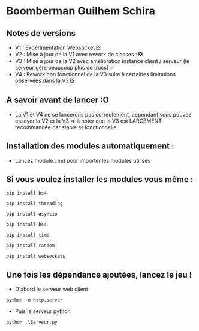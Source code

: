 # Boomberman Guilhem Schira

## Notes de versions
- V1 : Expérimentation Websocket  :negative_squared_cross_mark:
- V2 : Mise à jour de la V1 avec rework de classes : :negative_squared_cross_mark:
- V3 : Mise à jour de la V2 avec amélioration instance client / serveur (le serveur gère beaucoup plus de trucs) :white_check_mark:
- V4 : Rework non fonctionnel de la V3 suite à certaines limitations observées dans la V3 :negative_squared_cross_mark:


## A savoir avant de lancer :O
- La V1 et V4 ne se lancerons pas correctement, cependant vous pouvez essayer la V2 et la V3 => à noter que la V3 est LARGEMENT recommandée car stable et fonctionnelle  

## Installation des modules automatiquement :
- Lancez module.cmd pour importer les modules utilisés

## Si vous voulez installer les modules vous même :

```shell
pip install bs4
```
```shell
pip install threading
```
```shell
pip install asyncio
```
```shell
pip install bs4
```
```shell
pip install time
```
```shell
pip install random
```
```shell
pip install websockets
```

## Une fois les dépendance ajoutées, lancez le jeu !
- D'abord le serveur web client
```shell
python -m http.server
```
- Puis le serveur python
```shell
python .\Serveur.py
```



